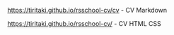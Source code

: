 https://tiritaki.github.io/rsschool-cv/cv - CV Markdown 

https://tiritaki.github.io/rsschool-cv/ - CV HTML CSS
